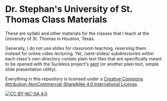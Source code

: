 # Dr. Stephan's University of St. Thomas Class Materials

These are syllabi and other materials for the classes that I teach at the University of St. Thomas in Houston, Texas.

Generally, I do not use slides for classroom teaching, reserving them instead for online video lecturing. Yet, /sent-slides/ subdirectories within each class's own directory contain plain text files that are specifically meant to be opened with the Suckless project's [sent](https://tools.suckless.org/sent/) (or another plain text, simple slide presentation utility).

Everything in this repository is licensed under a
[Creative Commons Attribution-NonCommercial-ShareAlike 4.0 International License][cc-by-nc-sa].

[![CC BY-NC-SA 4.0][cc-by-nc-sa-image]][cc-by-nc-sa]

[cc-by-nc-sa]: http://creativecommons.org/licenses/by-nc-sa/4.0/
[cc-by-nc-sa-image]: https://licensebuttons.net/l/by-nc-sa/4.0/88x31.png
[cc-by-nc-sa-shield]: https://img.shields.io/badge/License-CC%20BY--NC--SA%204.0-lightgrey.svg
